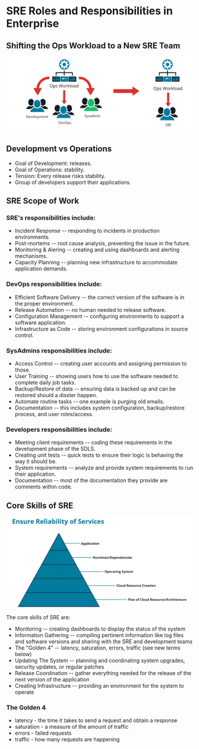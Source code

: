 # SRE Roles and Responsibilities in Enterprise

## Shifting the Ops Workload to a New SRE Team

![image](img/sre-scope-of-work.jpg)

## Development vs Operations

* Goal of Development: releases.
* Goal of Operations: stability.
* Tension: Every release risks stability.
* Group of developers support their applications.

## SRE Scope of Work

### SRE's responsibilities include:

* Incident Response -- responding to incidents in production environments.
* Post-mortems -- root cause analysis, preventing the issue in the future.
* Monitoring & Alering -- creating and using dashboards and alerting mechanisms.
* Capacity Planning -- planning new infrastructure to accommodate application demands.

### DevOps responsibilities include:

* Efficient Software Delivery -- the correct version of the software is in the proper environment.
* Release Automation -- no human needed to release software.
* Configuration Management -- configuring environments to support a software application.
* Infrastructure as Code -- storing environment configurations in source control.

### SysAdmins responsibilities include:

* Access Control -- creating user accounts and assigning permission to those.
* User Training -- showing users how to use the software needed to complete daily job tasks.
* Backup/Restore of data -- ensuring data is backed up and can be restored should a disster happen.
* Automate routine tasks -- one example is purging old emails.
* Documentation -- this includes system configuration, backup/restore process, and user roles/access.

### Developers responsibilities include:

* Meeting client requirements -- coding these requirements in the development phase of the SDLS.
* Creating unit tests -- quick tests to ensure their logic is behaving the way it should be.
* System requirements -- analyze and provide system requirements to run their application.
* Documentation -- most of the documentation they provide are comments within code.

## Core Skills of SRE

![image](img/core-skills-of-sre.jpg)

The core skills of SRE are:

* Monitoring -- creating dashboards to display the status of the system
* Information Gathering -- compiling pertinent information like log files and software versions and sharing with the SRE and development teams
* The "Golden 4" -- latency, saturation, errors, traffic (see new terms below)
* Updating The System -- planning and coordinating system upgrades, security updates, or regular patches
* Release Coordination -- gather everything needed for the release of the next version of the application
* Creating Infrastructure -- providing an environment for the system to operate

### The Golden 4

* latency - the time it takes to send a request and obtain a response
* saturation - a measure of the amount of traffic
* errors - failed requests
* traffic - how many requests are happening